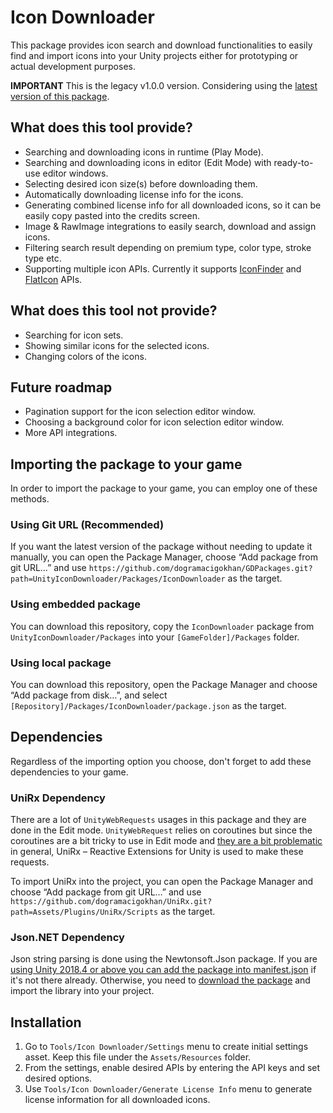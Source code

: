 # Icon Downloader
This package provides icon search and download functionalities to easily find and import icons into your Unity projects either for prototyping or actual development purposes.

**IMPORTANT** This is the legacy v1.0.0 version. Considering using the [latest version of this package](https://github.com/dogramacigokhan/GDPackages/tree/iconDownloader_v2/UnityIconDownloader).

## What does this tool provide?
* Searching and downloading icons in runtime (Play Mode).
* Searching and downloading icons in editor (Edit Mode) with ready-to-use editor windows.
* Selecting desired icon size(s) before downloading them.
* Automatically downloading license info for the icons.
* Generating combined license info for all downloaded icons, so it can be easily copy pasted into the credits screen.
* Image & RawImage integrations to easily search, download and assign icons.
* Filtering search result depending on premium type, color type, stroke type etc.
* Supporting multiple icon APIs. Currently it supports [IconFinder](https://www.iconfinder.com/) and [FlatIcon](https://www.flaticon.com/) APIs.

## What does this tool not provide?
* Searching for icon sets.
* Showing similar icons for the selected icons.
* Changing colors of the icons.

## Future roadmap
* Pagination support for the icon selection editor window.
* Choosing a background color for icon selection editor window.
* More API integrations.

## Importing the package to your game
In order to import the package to your game, you can employ one of these methods.

### Using Git URL (Recommended)
If you want the latest version of the package without needing to update it manually, you can open the Package Manager, choose “Add package from git URL…” and use `https://github.com/dogramacigokhan/GDPackages.git?path=UnityIconDownloader/Packages/IconDownloader` as the target.

### Using embedded package
You can download this repository, copy the `IconDownloader` package from `UnityIconDownloader/Packages` into your `[GameFolder]/Packages` folder.

### Using local package
You can download this repository, open the Package Manager and choose “Add package from disk…”, and select `[Repository]/Packages/IconDownloader/package.json` as the target.

## Dependencies

Regardless of the importing option you choose, don't forget to add these dependencies to your game.

### UniRx Dependency

There are a lot of `UnityWebRequests` usages in this package and they are done in the Edit mode. `UnityWebRequest` relies on coroutines but since the coroutines are a bit tricky to use in Edit mode and [they are a bit problematic](https://www.gokhandogramaci.com/2018/02/05/problems-with-unity3d-coroutines/) in general, UniRx – Reactive Extensions for Unity is used to make these requests.

To import UniRx into the project, you can open the Package Manager and choose “Add package from git URL…” and use `https://github.com/dogramacigokhan/UniRx.git?path=Assets/Plugins/UniRx/Scripts` as the target.

### Json.NET Dependency

Json string parsing is done using the Newtonsoft.Json package. If you are [using Unity 2018.4 or above you can add the package into manifest.json](https://forum.unity.com/threads/newtonsoft-json-package.843220/#post-5941664) if it's not there already. Otherwise, you need to [download the package](https://github.com/JamesNK/Newtonsoft.Json/releases) and import the library into your project.

## Installation

1. Go to `Tools/Icon Downloader/Settings` menu to create initial settings asset. Keep this file under the `Assets/Resources` folder.
2. From the settings, enable desired APIs by entering the API keys and set desired options.
3. Use `Tools/Icon Downloader/Generate License Info` menu to generate license information for all downloaded icons.
